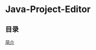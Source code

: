 # Java-Project-Editor

## 目录
<a href = "https://github.com/JackMerryYoung/Java-Project-Editor/tree/master/markdown/简介.md">简介</a>
